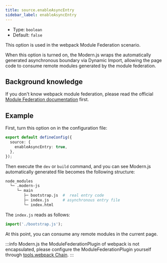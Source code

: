 ```yaml
---
title: source.enableAsyncEntry
sidebar_label: enableAsyncEntry
---
```


- Type: `boolean`
- Default: `false`

This option is used in the webpack Module Federation scenario.

When this option is turned on, the Modern.js wraps the automatically generated asynchronous boundary via Dynamic Import, allowing the page code to consume remote modules generated by the module federation.

## Background knowledge

If you don't know webpack module federation, please read the official [Module Federation documentation](https://webpack.js.org/concepts/module-federation) first.

## Example

First, turn this option on in the configuration file:

```ts title="modern.config.ts"
export default defineConfig({
  source: {
    enableAsyncEntry: true,
  },
});
```

Then execute the `dev` or `build` command, and you can see Modern.js automatically generated file becomes the following structure:

```bash
node_modules
  └─ .modern-js
     └─ main
        ├─ bootstrap.js  #  real entry code
        ├─ index.js      # asynchronous entry file
        └─ index.html
```

The `index.js` reads as follows:

```js
import('./bootstrap.js');
```

At this point, you can consume any remote modules in the current page.

:::info
Modern.js the ModuleFederationPlugin of webpack is not encapsulated, please configure the ModuleFederationPlugin yourself through [tools.webpack Chain](/docs/configure/app/tools/webpack-chain).
:::
